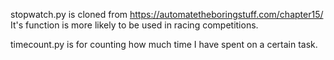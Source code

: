 stopwatch.py is cloned from https://automatetheboringstuff.com/chapter15/
It's function is more likely to be used in racing competitions.

timecount.py is for counting how much time I have spent on a certain task.
